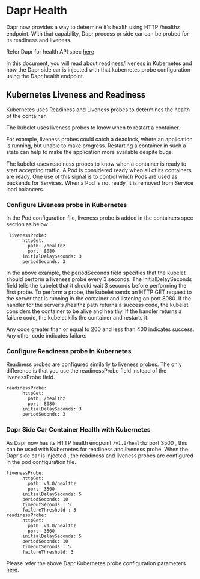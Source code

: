 # Dapr Health

Dapr now provides a way to determine it's health using HTTP /healthz endpoint.
With that capability, Dapr process or side car can be probed for its readiness and liveness.

Refer Dapr for health API spec [here](../../reference/api/health_api.md)

In this document, you will read about readiness/liveness in Kubernetes and how the Dapr side car is
injected with that kubernetes probe configuration using the Dapr health endpoint.

## Kubernetes Liveness and Readiness

Kubernetes uses Readiness and Liveness probes to determines the health of the container.

The kubelet uses liveness probes to know when to restart a container.

For example, liveness probes could catch a deadlock, where an application is running, but unable to make progress. Restarting a container in such a state can help to make the application more available despite bugs.

The kubelet uses readiness probes to know when a container is ready to start accepting traffic.
A Pod is considered ready when all of its containers are ready. One use of this signal is to control which Pods are used as backends for Services. When a Pod is not ready, it is removed from Service load balancers.


### Configure Liveness probe in Kubernetes

In the Pod configuration file, liveness probe is added in the containers spec section as below :

```
 livenessProbe:
      httpGet:
        path: /healthz
        port: 8080
      initialDelaySeconds: 3
      periodSeconds: 3
```

In the above example, the periodSeconds field specifies that the kubelet should perform a liveness probe every 3 seconds. The initialDelaySeconds field tells the kubelet that it should wait 3 seconds before performing the first probe. To perform a probe, the kubelet sends an HTTP GET request to the server that is running in the container and listening on port 8080. If the handler for the server’s /healthz path returns a success code, the kubelet considers the container to be alive and healthy. If the handler returns a failure code, the kubelet kills the container and restarts it.

Any code greater than or equal to 200 and less than 400 indicates success. Any other code indicates failure.

### Configure Readiness probe in Kubernetes

Readiness probes are configured similarly to liveness probes. The only difference is that you use the readinessProbe field instead of the livenessProbe field.

```
readinessProbe:
      httpGet:
        path: /healthz
        port: 8080
      initialDelaySeconds: 3
      periodSeconds: 3
```

### Dapr Side Car Container Health with Kubernetes

As Dapr now has its HTTP health endpoint `/v1.0/healthz` port 3500 , this can be used with Kubernetes for readiness and liveness probe. When the Dapr side car is injected , the readiness and liveness probes are configured in the pod configuration file.

```
livenessProbe:
      httpGet:
        path: v1.0/healthz
        port: 3500
      initialDelaySeconds: 5
      periodSeconds: 10
      timeoutSeconds : 5
      failureThreshold : 3
readinessProbe:
      httpGet:
        path: v1.0/healthz
        port: 3500
      initialDelaySeconds: 5
      periodSeconds: 10
      timeoutSeconds : 5
      failureThreshold: 3
```

Please refer the above Dapr Kubernetes probe configuration parameters [here](https://kubernetes.io/docs/tasks/configure-pod-container/configure-liveness-readiness-startup-probes/).

